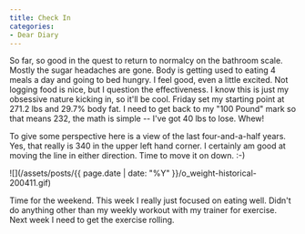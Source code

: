 ```yaml
---
title: Check In
categories:
- Dear Diary
---
```


So far, so good in the quest to return to normalcy on the bathroom scale. Mostly the sugar headaches are gone. Body is getting used to eating 4 meals a day and going to bed hungry. I feel good, even a little excited. Not logging food is nice, but I question the effectiveness. I know this is just my obsessive nature kicking in, so it'll be cool. Friday set my starting point at 271.2 lbs and 29.7% body fat. I need to get back to my "100 Pound" mark so that means 232, the math is simple -- I've got 40 lbs to lose. Whew!

To give some perspective here is a view of the last four-and-a-half years. Yes, that really is 340 in the upper left hand corner. I certainly am good at moving the line in either direction. Time to move it on down. :-)

![](/assets/posts/{{ page.date | date: "%Y" }}/o_weight-historical-200411.gif)

Time for the weekend. This week I really just focused on eating well. Didn't do anything other than my weekly workout with my trainer for exercise. Next week I need to get the exercise rolling.

